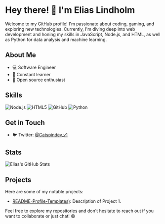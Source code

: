 # Hey there! 👋 I'm Elias Lindholm

Welcome to my GitHub profile! I'm passionate about coding, gaming, and exploring new technologies. Currently, I'm diving deep into web development and honing my skills in JavaScript, Node.js, and HTML, as well as Python for data analysis and machine learning.

## About Me

- 💻 Software Engineer
- 🌱 Constant learner
- 🚀 Open source enthusiast

## Skills

![Node.js](https://img.shields.io/badge/-Node.js-339933?style=flat&logo=node.js&logoColor=white)
![HTML5](https://img.shields.io/badge/-HTML5-E34F26?style=flat&logo=html5&logoColor=white)
![GitHub](https://img.shields.io/badge/-GitHub-181717?style=flat&logo=github&logoColor=white)
![Python](https://img.shields.io/badge/-Python-3776AB?style=flat&logo=python&logoColor=white)

## Get in Touch

- 🐦 Twitter: [@Catspindev_v1](https://twitter.com/Catspindev_v1)

## Stats

![Elias's GitHub Stats](https://github-readme-stats.vercel.app/api?username=Elias-Lindholm&show_icons=true&theme=radical)

## Projects

Here are some of my notable projects:

- [README-Profile-Templates)]([https://github.com/Elias-Lindholm/project-1](https://github.com/Elias-Lindholm/README-Profile-Templates)): Description of Project 1.

Feel free to explore my repositories and don't hesitate to reach out if you want to collaborate or just chat! 😄
